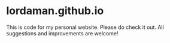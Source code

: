 # lordaman.github.io
This is code for my personal website. Please do check it out. All suggestions and improvements are welcome!
